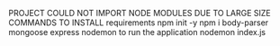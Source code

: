 PROJECT
COULD NOT IMPORT NODE MODULES DUE TO LARGE SIZE
COMMANDS TO INSTALL requirements
npm init -y
npm i body-parser mongoose express nodemon
to run the application
nodemon index.js
